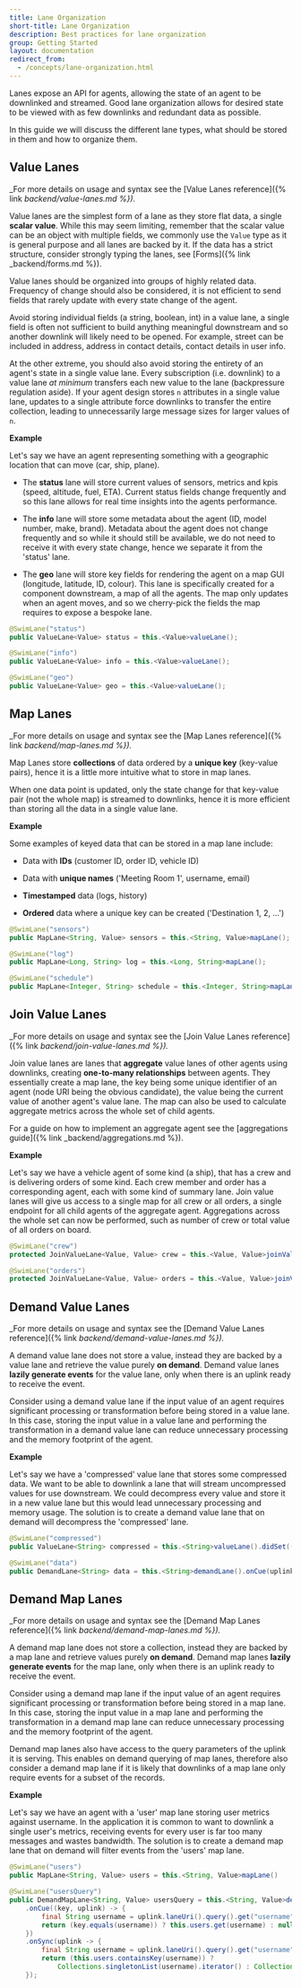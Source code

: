 ```yaml
---
title: Lane Organization
short-title: Lane Organization
description: Best practices for lane organization
group: Getting Started
layout: documentation
redirect_from:
  - /concepts/lane-organization.html
---
```


Lanes expose an API for agents, allowing the state of an agent to be downlinked and streamed.
Good lane organization allows for desired state to be viewed with as few downlinks and redundant data as possible.

In this guide we will discuss the different lane types, what should be stored in them and how to organize them.

## Value Lanes

_For more details on usage and syntax see the [Value Lanes reference]({% link _backend/value-lanes.md %})._

Value lanes are the simplest form of a lane as they store flat data, a single **scalar value**.
While this may seem limiting, remember that the scalar value can be an object with multiple fields, we commonly use the `Value` type as it is general purpose and all lanes are backed by it.
If the data has a strict structure, consider strongly typing the lanes, see [Forms]({% link _backend/forms.md %}).

Value lanes should be organized into groups of highly related data.
Frequency of change should also be considered, it is not efficient to send fields that rarely update with every state change of the agent.

Avoid storing individual fields (a string, boolean, int) in a value lane, a single field is often not sufficient to build anything meaningful downstream and so another downlink will likely need to be opened.
For example, street can be included in address, address in contact details, contact details in user info.

At the other extreme, you should also avoid storing the entirety of an agent's state in a single value lane.
Every subscription (i.e. downlink) to a value lane _at minimum_ transfers each new value to the lane (backpressure regulation aside).
If your agent design stores `n` attributes in a single value lane, updates to a single attribute force downlinks to transfer the entire collection, leading to unnecessarily large message sizes for larger values of `n`.

**Example**

Let's say we have an agent representing something with a geographic location that can move (car, ship, plane).

- The **status** lane will store current values of sensors, metrics and kpis (speed, altitude, fuel, ETA).
Current status fields change frequently and so this lane allows for real time insights into the agents performance.

- The **info** lane will store some metadata about the agent (ID, model number, make, brand).
Metadata about the agent does not change frequently and so while it should still be available, we do not need to receive it with every state change, hence we separate it from the 'status' lane.

- The **geo** lane will store key fields for rendering the agent on a map GUI (longitude, latitude, ID, colour).
This lane is specifically created for a component downstream, a map of all the agents.
The map only updates when an agent moves, and so we cherry-pick the fields the map requires to expose a bespoke lane.

```java
@SwimLane("status")
public ValueLane<Value> status = this.<Value>valueLane();

@SwimLane("info")
public ValueLane<Value> info = this.<Value>valueLane();

@SwimLane("geo")
public ValueLane<Value> geo = this.<Value>valueLane();
```

## Map Lanes

_For more details on usage and syntax see the [Map Lanes reference]({% link _backend/map-lanes.md %})._

Map Lanes store **collections** of data ordered by a **unique key** (key-value pairs), hence it is a little more intuitive what to store in map lanes.

When one data point is updated, only the state change for that key-value pair (not the whole map) is streamed to downlinks, hence it is more efficient than storing all the data in a single value lane.

**Example**

Some examples of keyed data that can be stored in a map lane include:

- Data with **IDs** (customer ID, order ID, vehicle ID)

- Data with **unique names** ('Meeting Room 1', username, email)

- **Timestamped** data (logs, history)

- **Ordered** data where a unique key can be created ('Destination 1, 2, ...')

```java
@SwimLane("sensors")
public MapLane<String, Value> sensors = this.<String, Value>mapLane();

@SwimLane("log")
public MapLane<Long, String> log = this.<Long, String>mapLane();

@SwimLane("schedule")
public MapLane<Integer, String> schedule = this.<Integer, String>mapLane();
```

## Join Value Lanes

_For more details on usage and syntax see the [Join Value Lanes reference]({% link _backend/join-value-lanes.md %})._

Join value lanes are lanes that **aggregate** value lanes of other agents using downlinks, creating **one-to-many relationships** between agents.
They essentially create a map lane, the key being some unique identifier of an agent (node URI being the obvious candidate), the value being the current value of another agent's value lane.
The map can also be used to calculate aggregate metrics across the whole set of child agents.

For a guide on how to implement an aggregate agent see the [aggregations guide]({% link _backend/aggregations.md %}).

**Example**

Let's say we have a vehicle agent of some kind (a ship), that has a crew and is delivering orders of some kind.
Each crew member and order has a corresponding agent, each with some kind of summary lane.
Join value lanes will give us access to a single map for all crew or all orders, a single endpoint for all child agents of the aggregate agent.
Aggregations across the whole set can now be performed, such as number of crew or total value of all orders on board.

```java
@SwimLane("crew")
protected JoinValueLane<Value, Value> crew = this.<Value, Value>joinValueLane();

@SwimLane("orders")
protected JoinValueLane<Value, Value> orders = this.<Value, Value>joinValueLane();
```

## Demand Value Lanes

_For more details on usage and syntax see the [Demand Value Lanes reference]({% link _backend/demand-value-lanes.md %})._

A demand value lane does not store a value, instead they are backed by a value lane and retrieve the value purely **on demand**.
Demand value lanes **lazily generate events** for the value lane, only when there is an uplink ready to receive the event.

Consider using a demand value lane if the input value of an agent requires significant processing or transformation before being stored in a value lane.
In this case, storing the input value in a value lane and performing the transformation in a demand value lane can reduce unnecessary processing and the memory footprint of the agent.

**Example**

Let's say we have a 'compressed' value lane that stores some compressed data.
We want to be able to downlink a lane that will stream uncompressed values for use downstream.
We could decompress every value and store it in a new value lane but this would lead unnecessary processing and memory usage.
The solution is to create a demand value lane that on demand will decompress the 'compressed' lane.

```java
@SwimLane("compressed")
public ValueLane<String> compressed = this.<String>valueLane().didSet((n, o) -> this.data.cue());

@SwimLane("data")
public DemandLane<String> data = this.<String>demandLane().onCue(uplink -> uncompress());
```

## Demand Map Lanes

_For more details on usage and syntax see the [Demand Map Lanes reference]({% link _backend/demand-map-lanes.md %})._

A demand map lane does not store a collection, instead they are backed by a map lane and retrieve values purely **on demand**.
Demand map lanes **lazily generate events** for the map lane, only when there is an uplink ready to receive the event.

Consider using a demand map lane if the input value of an agent requires significant processing or transformation before being stored in a map lane.
In this case, storing the input value in a map lane and performing the transformation in a demand map lane can reduce unnecessary processing and the memory footprint of the agent.

Demand map lanes also have access to the query parameters of the uplink it is serving.
This enables on demand querying of map lanes, therefore also consider a demand map lane if it is likely that downlinks of a map lane only require events for a subset of the records.

**Example**

Let's say we have an agent with a 'user' map lane storing user metrics against username.
In the application it is common to want to downlink a single user's metrics, receiving events for every user is far too many messages and wastes bandwidth.
The solution is to create a demand map lane that on demand will filter events from the 'users' map lane.

```java
@SwimLane("users")
public MapLane<String, Value> users = this.<String, Value>mapLane()

@SwimLane("usersQuery")
public DemandMapLane<String, Value> usersQuery = this.<String, Value>demandMapLane()
    .onCue((key, uplink) -> {
        final String username = uplink.laneUri().query().get("username");
        return (key.equals(username)) ? this.users.get(username) : null;
    })
    .onSync(uplink -> {
        final String username = uplink.laneUri().query().get("username");
        return (this.users.containsKey(username)) ? 
            Collections.singletonList(username).iterator() : Collections.emptyIterator();
    });
```